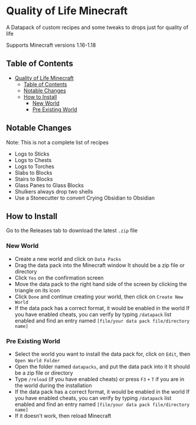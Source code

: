 # Quality of Life Minecraft

A Datapack of custom recipes and some tweaks to drops just for quality of life

Supports Minecraft versions 1.16-1.18

## Table of Contents

- [Quality of Life Minecraft](#quality-of-life-minecraft)
  - [Table of Contents](#table-of-contents)
  - [Notable Changes](#notable-changes)
  - [How to Install](#how-to-install)
    - [New World](#new-world)
    - [Pre Existing World](#pre-existing-world)

## Notable Changes

Note: This is not a complete list of recipes

- Logs to Sticks
- Logs to Chests
- Logs to Torches
- Slabs to Blocks
- Stairs to Blocks
- Glass Panes to Glass Blocks
- Shulkers always drop two shells
- Use a Stonecutter to convert Crying Obsidian to Obsidian

## How to Install

Go to the Releases tab to download the latest `.zip` file

### New World

- Create a new world and click on `Data Packs`
- Drag the data pack into the Minecraft window It should be a zip file or directory
- Click `Yes` on the confirmation screen
- Move the data pack to the right hand side of the screen by clicking the triangle on its icon
- Click `Done` and continue creating your world, then click on `Create New World`
- If the data pack has a correct format, it would be enabled in the world If you have enabled cheats, you can verify by typing `/datapack` list enabled and find an entry named `[file/your data pack file/directory name]`

### Pre Existing World

- Select the world you want to install the data pack for, click on `Edit`, then `Open World Folder`
- Open the folder named `datapacks`, and put the data pack into it It should be a zip file or directory
- Type `/reload` (if you have enabled cheats) or press `F3` `+` `T` if you are in the world during the installation
- If the data pack has a correct format, it would be enabled in the world If you have enabled cheats, you can verify by typing `/datapack` list enabled and find an entry named `[file/your data pack file/directory name]`
- If it doesn't work, then reload Minecraft
